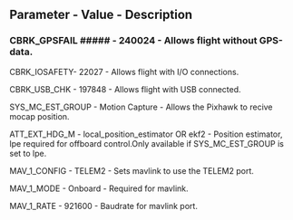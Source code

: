 ## Parameter    -   Value   -      Description

### CBRK_GPSFAIL ##### - 240024 - Allows flight without GPS-data.

CBRK_IOSAFETY- 22027 - Allows flight with I/O connections.

CBRK_USB_CHK - 197848 - Allows flight with USB connected.

SYS_MC_EST_GROUP - Motion Capture - Allows the Pixhawk to recive mocap position.

ATT_EXT_HDG_M - local_position_estimator OR ekf2 - Position estimator, lpe required for offboard control.Only available if SYS_MC_EST_GROUP is set to lpe.

MAV_1_CONFIG - TELEM2 - Sets mavlink to use the TELEM2 port.

MAV_1_MODE - Onboard - Required for mavlink.

MAV_1_RATE - 921600  - Baudrate for mavlink port.



